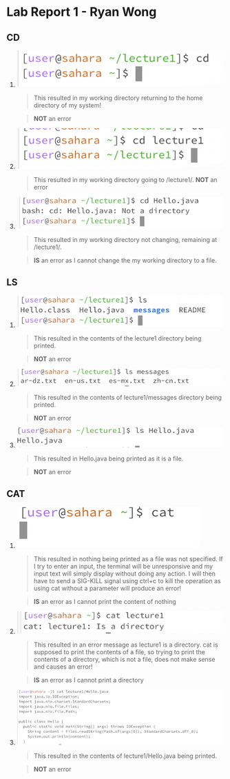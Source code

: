 # Lab Report 1 - Ryan Wong
## CD
1. ![Image](cd1.png)
    > This resulted in my working directory returning to the home directory of my system!

    > **NOT** an error
2. ![Image](cd2.png)
    > This resulted in my working directory going to /lecture1/.
    > **NOT** an error
3. ![Image](cd3.png)
    > This resulted in my working directory not changing, remaining at /lecture1/.

    > **IS** an error as I cannot change the my working directory to a file.

## LS
1. ![Image](ls1.png)
    > This resulted in the contents of the lecture1 directory being printed.

    > **NOT** an error 
2. ![Image](ls2.png)
    > This resulted in the contents of lecture1/messages directory being printed.

    > **NOT** an error
3. ![Image](ls3.png)
    > This resulted in Hello.java being printed as it is a file.

    > **NOT** an error 

## CAT
1. ![Image](cat1.png)
    > This resulted in nothing being printed as a file was not specified. If I try to enter an input, the terminal will be unresponsive and my input text will simply display without doing any action. I will then have to send a SIG-KILL signal using ctrl+c to kill the operation as using cat without a parameter will produce an error!

    > **IS** an error as I cannot print the content of nothing
2. ![Image](cat2.png)
    > This resulted in an error message as lecture1 is a directory. cat is supposed to print the contents of a file, so trying to print the contents of a directory, which is not a file, does not make sense and causes an error!

    > **IS** an error as I cannot print a directory
3. ![Image](cat3.png)
    > This resulted in the contents of lecture1/Hello.java being printed.

    > **NOT** an error 
